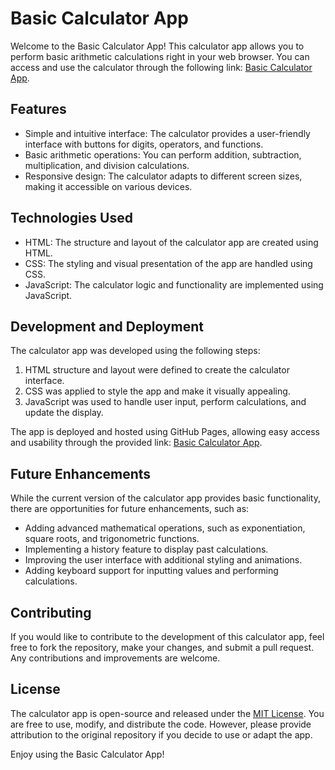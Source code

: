 # Basic Calculator App

Welcome to the Basic Calculator App! This calculator app allows you to perform basic arithmetic calculations right in your web browser. You can access and use the calculator through the following link: [Basic Calculator App](https://nduvhoedward-odinprojects.github.io/Calculator/).

## Features

- Simple and intuitive interface: The calculator provides a user-friendly interface with buttons for digits, operators, and functions.
- Basic arithmetic operations: You can perform addition, subtraction, multiplication, and division calculations.
- Responsive design: The calculator adapts to different screen sizes, making it accessible on various devices.

## Technologies Used

- HTML: The structure and layout of the calculator app are created using HTML.
- CSS: The styling and visual presentation of the app are handled using CSS.
- JavaScript: The calculator logic and functionality are implemented using JavaScript.

## Development and Deployment

The calculator app was developed using the following steps:

1. HTML structure and layout were defined to create the calculator interface.
2. CSS was applied to style the app and make it visually appealing.
3. JavaScript was used to handle user input, perform calculations, and update the display.

The app is deployed and hosted using GitHub Pages, allowing easy access and usability through the provided link: [Basic Calculator App](https://nduvhoedward-odinprojects.github.io/Calculator/).

## Future Enhancements

While the current version of the calculator app provides basic functionality, there are opportunities for future enhancements, such as:

- Adding advanced mathematical operations, such as exponentiation, square roots, and trigonometric functions.
- Implementing a history feature to display past calculations.
- Improving the user interface with additional styling and animations.
- Adding keyboard support for inputting values and performing calculations.

## Contributing

If you would like to contribute to the development of this calculator app, feel free to fork the repository, make your changes, and submit a pull request. Any contributions and improvements are welcome.

## License

The calculator app is open-source and released under the [MIT License](LICENSE). You are free to use, modify, and distribute the code. However, please provide attribution to the original repository if you decide to use or adapt the app.

Enjoy using the Basic Calculator App!
